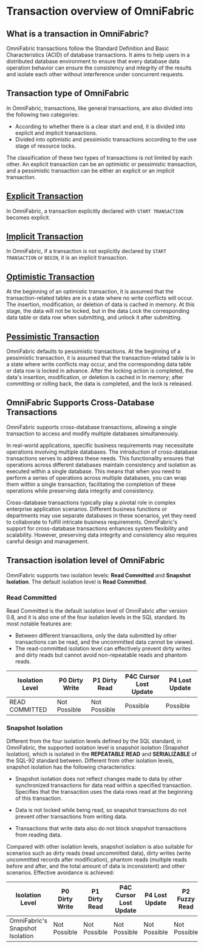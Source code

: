 # Transaction overview of OmniFabric

## What is a transaction in OmniFabric?

OmniFabric transactions follow the Standard Definition and Basic Characteristics (ACID) of database transactions. It aims to help users in a distributed database environment to ensure that every database data operation behavior can ensure the consistency and integrity of the results and isolate each other without interference under concurrent requests.

## Transaction type of OmniFabric

In OmniFabric, transactions, like general transactions, are also divided into the following two categories:

- According to whether there is a clear start and end, it is divided into explicit and implicit transactions.
- Divided into optimistic and pessimistic transactions according to the use stage of resource locks.

The classification of these two types of transactions is not limited by each other. An explicit transaction can be an optimistic or pessimistic transaction, and a pessimistic transaction can be either an explicit or an implicit transaction.

## [Explicit Transaction](explicit-transaction.md)

In OmniFabric, a transaction explicitly declared with `START TRANSACTION` becomes explicit.

## [Implicit Transaction](implicit-transaction.md)

In OmniFabric, if a transaction is not explicitly declared by `START TRANSACTION` or `BEGIN`, it is an implicit transaction.

## [Optimistic Transaction](optimistic-transaction.md)

At the beginning of an optimistic transaction, it is assumed that the transaction-related tables are in a state where no write conflicts will occur. The insertion, modification, or deletion of data is cached in memory. At this stage, the data will not be locked, but in the data Lock the corresponding data table or data row when submitting, and unlock it after submitting.

## [Pessimistic Transaction](pessimistic-transaction.md)

OmniFabric defaults to pessimistic transactions. At the beginning of a pessimistic transaction, it is assumed that the transaction-related table is in a state where write conflicts may occur, and the corresponding data table or data row is locked in advance. After the locking action is completed, the data's insertion, modification, or deletion is cached in In memory; after committing or rolling back, the data is completed, and the lock is released.

## OmniFabric Supports Cross-Database Transactions

OmniFabric supports cross-database transactions, allowing a single transaction to access and modify multiple databases simultaneously.

In real-world applications, specific business requirements may necessitate operations involving multiple databases. The introduction of cross-database transactions serves to address these needs. This functionality ensures that operations across different databases maintain consistency and isolation as executed within a single database. This means that when you need to perform a series of operations across multiple databases, you can wrap them within a single transaction, facilitating the completion of these operations while preserving data integrity and consistency.

Cross-database transactions typically play a pivotal role in complex enterprise application scenarios. Different business functions or departments may use separate databases in these scenarios, yet they need to collaborate to fulfill intricate business requirements. OmniFabric's support for cross-database transactions enhances system flexibility and scalability. However, preserving data integrity and consistency also requires careful design and management.

## Transaction isolation level of OmniFabric

OmniFabric supports two isolation levels: **Read Committed** and **Snapshot Isolation**. The default isolation level is **Read Committed**.

### Read Committed

Read Committed is the default isolation level of OmniFabric after version 0.8, and it is also one of the four isolation levels in the SQL standard. Its most notable features are:

- Between different transactions, only the data submitted by other transactions can be read, and the uncommitted data cannot be viewed.
- The read-committed isolation level can effectively prevent dirty writes and dirty reads but cannot avoid non-repeatable reads and phantom reads.

|Isolation Level|P0 Dirty Write|P1 Dirty Read|P4C Cursor Lost Update|P4 Lost Update|
|---|---|---|---|---|
|READ COMMITTED|Not Possible|Not Possible|Possible|Possible|

### Snapshot Isolation

Different from the four isolation levels defined by the SQL standard, in OmniFabric, the supported isolation level is snapshot isolation (Snapshot Isolation), which is isolated in the **REPEATABLE READ** and **SERIALIZABLE** of the SQL-92 standard between. Different from other isolation levels, snapshot isolation has the following characteristics:

- Snapshot isolation does not reflect changes made to data by other synchronized transactions for data read within a specified transaction. Specifies that the transaction uses the data rows read at the beginning of this transaction.

- Data is not locked while being read, so snapshot transactions do not prevent other transactions from writing data.

- Transactions that write data also do not block snapshot transactions from reading data.

Compared with other isolation levels, snapshot isolation is also suitable for scenarios such as dirty reads (read uncommitted data), dirty writes (write uncommitted records after modification), phantom reads (multiple reads before and after, and the total amount of data is inconsistent) and other scenarios. Effective avoidance is achieved:

|Isolation Level|P0 Dirty Write|P1 Dirty Read|P4C Cursor Lost Update|P4 Lost Update|P2 Fuzzy Read|P3 Phantom|A5A Read Skew|A5B Write Skew|
|---|---|---|---|---|---|---|---|---|
|OmniFabric's Snapshot Isolation|Not Possible|Not Possible|Not Possible|Not Possible|Not Possible|Not Possible|Not Possible| Possible|
